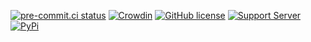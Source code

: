 [![pre-commit.ci status](https://results.pre-commit.ci/badge/github/Drapersniper/PyLavCog-Shared/master.svg)](https://results.pre-commit.ci/latest/github/Drapersniper/PyLavCog-Shared/master)
[![Crowdin](https://badges.crowdin.net/pylavshared/localized.svg)](https://crowdin.com/project/pylavshared)
[![GitHub license](https://img.shields.io/github/license/Drapersniper/PyLavCog-Shared.svg)](https://github.com/Drapersniper/PyLavCog-Shared/blob/master/LICENSE)
[![Support Server](https://img.shields.io/discord/970987707834720266)](https://discord.com/invite/Sjh2TSCYQB)
[![PyPi](https://img.shields.io/pypi/v/pylavcogs-shared?style=plastic)](https://pypi.org/project/pylavcogs-shared/)
